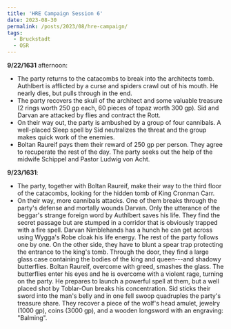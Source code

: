 ```yaml
---
title: 'HRE Campaign Session 6'
date: 2023-08-30
permalink: /posts/2023/08/hre-campaign/
tags:
  - Bruckstadt
  - OSR
---
```



**9/22/1631** afternoon:
- The party returns to the catacombs to break into the architects tomb. Authlbert is afflicted by a curse and spiders crawl out of his mouth. He nearly dies, but pulls through in the end. 
- The party recovers the skull of the architect and some valuable treasure (2 rings worth 250 gp each, 60 pieces of topaz worth 300 gp). Sid and Darvan are attacked by flies and contract the Rott.
- On their way out, the party is ambushed by a group of four cannibals. A well-placed Sleep spell by Sid neutralizes the threat and the group makes quick work of the enemies.
- Boltan Raureif pays them their reward of 250 gp per person. They agree to recuperate the rest of the day. The party seeks out the help of the midwife Schippel and Pastor Ludwig von Acht. 

**9/23/1631**:
- The party, together with Boltan Raureif, make their way to the third floor of the catacombs, looking for the hidden tomb of King Cronman Carr. 
- On their way, more cannibals attacks. One of them breaks through the party's defense and mortally wounds Darvan. Only the utterance of the beggar's strange foreign word by Authlbert saves his life.
They find the secret passage but are stumped in a corridor that is obviously trapped with a fire spell. Darvan Nimblehands has a hunch he can get across using Wygga's Robe cloak his life energy. The rest of the party follows one by one. On the other side, they have to blunt a spear trap protecting the entrance to the king's tomb. Through the door, they find a large glass case containing the bodies of the king and queen---and shadowy butterflies. Boltan Raureif, overcome with greed, smashes the glass. The butterflies enter his eyes and he is overcome with a violent rage, turning on the party. He prepares to launch a powerful spell at them, but a well placed shot by Toblar-Oun breaks his concentration. Sid sticks their sword into the man's belly and in one fell swoop quadruples the party's treasure share. They recover a piece of the wolf's head amulet, jewelry (1000 gp), coins (3000 gp), and a wooden longsword with an engraving: "Balming". 
